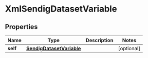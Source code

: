 

# XmlSendigDatasetVariable

## Properties

Name | Type | Description | Notes
------------ | ------------- | ------------- | -------------
**self** | [**SendigDatasetVariable**](SendigDatasetVariable.md) |  |  [optional]




